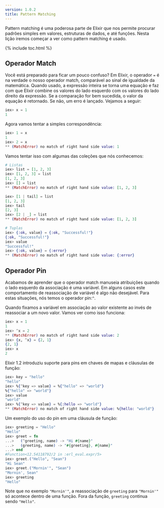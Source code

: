 ```yaml
---
version: 1.0.2
title: Pattern Matching
---
```


Pattern matching é uma poderosa parte de Elixir que nos permite procurar padrões simples em valores, estruturas de dados, e até funções. Nesta lição iremos começar a ver como pattern matching é usado.

{% include toc.html %}

## Operador Match

Você está preparado para ficar um pouco confuso? Em Elixir, o operador `=` é na verdade o nosso operador match, comparável ao sinal de igualdade da matemática. Quando usado, a expressão inteira se torna uma equação e faz com que Elixir combine os valores do lado esquerdo com os valores do lado direito da expressão. Se a comparação for bem sucedida, o valor da equação é retornado. Se não, um erro é lançado. Vejamos a seguir:

```elixir
iex> x = 1
1
```

Agora vamos tentar a simples correspondência:

```elixir
iex> 1 = x
1
iex> 2 = x
** (MatchError) no match of right hand side value: 1
```

Vamos tentar isso com algumas das coleções que nós conhecemos:

```elixir
# Listas
iex> list = [1, 2, 3]
iex> [1, 2, 3] = list
[1, 2, 3]
iex> [] = list
** (MatchError) no match of right hand side value: [1, 2, 3]

iex> [1 | tail] = list
[1, 2, 3]
iex> tail
[2, 3]
iex> [2 | _] = list
** (MatchError) no match of right hand side value: [1, 2, 3]

# Tuplas
iex> {:ok, value} = {:ok, "Successful!"}
{:ok, "Successful!"}
iex> value
"Successful!"
iex> {:ok, value} = {:error}
** (MatchError) no match of right hand side value: {:error}
```

## Operador Pin

Acabamos de aprender que o operador match manuseia atribuições quando o lado esquerdo da associação é uma variável. Em alguns casos este comportamento de reassociação de variável é algo não desejável. Para estas situações, nós temos o operador pin:`^`.

Quando fixamos a variável em associação ao valor existente ao invés de reassociar a um novo valor. Vamos ver como isso funciona:

```elixir
iex> x = 1
1
iex> ^x = 2
** (MatchError) no match of right hand side value: 2
iex> {x, ^x} = {2, 1}
{2, 1}
iex> x
2
```
Elixir 1.2 introduziu suporte para pins em chaves de mapas e cláusulas de função:

```elixir
iex> key = "hello"
"hello"
iex> %{^key => value} = %{"hello" => "world"}
%{"hello" => "world"}
iex> value
"world"
iex> %{^key => value} = %{:hello => "world"}
** (MatchError) no match of right hand side value: %{hello: "world"}
```

Um exemplo do uso do pin em uma cláusula de função:

```elixir
iex> greeting = "Hello"
"Hello"
iex> greet = fn
...>   (^greeting, name) -> "Hi #{name}"
...>   (greeting, name) -> "#{greeting}, #{name}"
...> end
#Function<12.54118792/2 in :erl_eval.expr/5>
iex> greet.("Hello", "Sean")
"Hi Sean"
iex> greet.("Mornin'", "Sean")
"Mornin', Sean"
iex> greeting
"Hello"
```

Note que no exemplo `"Mornin'"`, a reassociação de `greeting` para `"Mornin'"` só acontece dentro de uma função. Fora da função, `greeting` continua sendo `"Hello"`.
